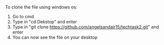 To clone the file using windows os:
1. Go to cmd
2. Type in "cd Dekstop" and enter
3. Type in "git clone https://github.com/angelsandair15/techtask2.git" and enter
4. You can now see the file on your desktop
